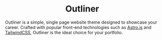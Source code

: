 <h1 align="center">Outliner</h1>

Outliner is a simple, single page website theme designed to showcase your career. Crafted with popular front-end technologies such as [Astro.js](https://astro.build) and [TailwindCSS](https://tailwindcss.com), Outliner is the ideal choice for your portfolio.
